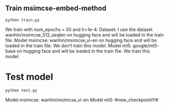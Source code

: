 ## Train msimcse-embed-method
```
python train.py
```
We train with num_epochs = 50 and lr=1e-4.
Dataset: I use the dataset wanhin/msimcse_512_seqlen on hugging face and will be loaded in the train file.
Model msimcse: wanhin/msimcse_vi-en on hugging face and will be loaded in the train file. We don't train this model.
Model mt5: google/mt5-base on hugging face and will be loaded in the train file. We train this model.

# Test model
```
python test.py
```

Model msimcse: wanhin/msimcse_vi-en
Model mt5: #new_checkpoint!!!#
